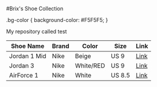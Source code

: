 #Brix's Shoe Collection

.bg-color {
  background-color: #F5F5F5;
}

My repository called test 

| Shoe Name | Brand | Color | Size | Link |
| --------- | ----- | ----- | ---- | ----- |
|Jordan 1 Mid | Nike| Beige | US 9| [Link](https://image.goat.com/transform/v1/attachments/product_template_additional_pictures/images/060/102/466/original/793318_01.jpg.jpeg?action=crop&width=950) |
|Jordan 3 | Nike | White/RED| US 9 | [Link](https://www.goat.com/sneakers/air-jordan-3-retro-fire-red-2022-dn3707-160) |
| AirForce 1 | Nike | White | US 8.5 | [Link](https://www.goat.com/sneakers/air-force-1-low-07-fresh-dm0211-100) |


